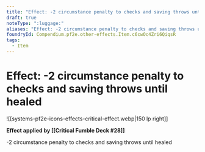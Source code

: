 ```yaml
---
title: "Effect: -2 circumstance penalty to checks and saving throws until healed"
draft: true
noteType: ":luggage:"
aliases: "Effect: -2 circumstance penalty to checks and saving throws until healed"
foundryId: Compendium.pf2e.other-effects.Item.c6cwOc4Zri6QiqsR
tags:
  - Item
---
```


# Effect: -2 circumstance penalty to checks and saving throws until healed
![[systems-pf2e-icons-effects-critical-effect.webp|150 lp right]]

**Effect applied by [[Critical Fumble Deck #28]]**

\-2 circumstance penalty to checks and saving throws until healed
